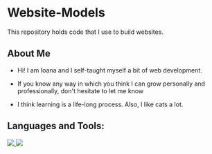 # Website-Models
This repository holds code that I use to build websites.

##  About Me

-  Hi! I am Ioana and I self-taught myself a bit of web development.

-  If you know any way in which you think I can grow personally and professionally, don't hesitate to let me know

-  I think learning is a life-long process. Also, I like cats a lot.  

##  Languages and Tools:

<p align="left"> 
    <a href="https://www.w3.org/html/" target="_blank"> <img src="https://img.icons8.com/color/48/000000/html-5.png%22/%3E "</a> 
    <a href="https://www.w3schools.com/css/" target="_blank"> <img src="https://img.icons8.com/color/48/000000/css3.png%22/%3E </a> 
    <a href="https://developer.mozilla.org/en-US/docs/Web/JavaScript" target="_blank"> <img src="https://img.icons8.com/color/48/000000/javascript.png%22/%3E </a> 
</p>
